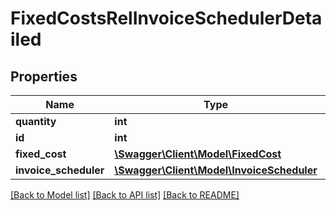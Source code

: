 # FixedCostsRelInvoiceSchedulerDetailed

## Properties
Name | Type | Description | Notes
------------ | ------------- | ------------- | -------------
**quantity** | **int** |  | [optional] 
**id** | **int** |  | [optional] 
**fixed_cost** | [**\Swagger\Client\Model\FixedCost**](FixedCost.md) |  | 
**invoice_scheduler** | [**\Swagger\Client\Model\InvoiceScheduler**](InvoiceScheduler.md) |  | 

[[Back to Model list]](../README.md#documentation-for-models) [[Back to API list]](../README.md#documentation-for-api-endpoints) [[Back to README]](../README.md)


